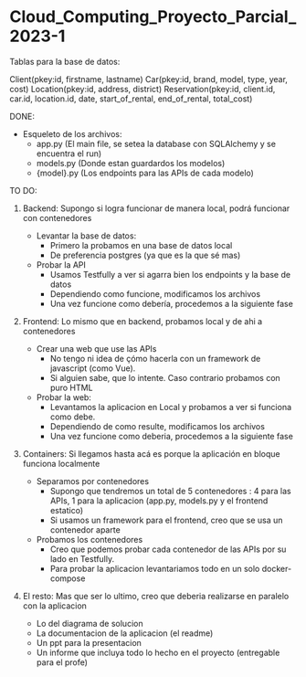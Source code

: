 # Cloud_Computing_Proyecto_Parcial_2023-1

Tablas para la base de datos:

Client(pkey:id, firstname, lastname)
Car(pkey:id, brand, model, type, year, cost)
Location(pkey:id, address, district)
Reservation(pkey:id, client.id, car.id, location.id, date, start_of_rental, end_of_rental, total_cost)

DONE:
- Esqueleto de los archivos:
    - app.py (El main file, se setea la database con SQLAlchemy y se encuentra el run)
    - models.py (Donde estan guardardos los modelos)
    - {model}.py (Los endpoints para las APIs de cada modelo)

TO DO:
1. Backend:
    Supongo si logra funcionar de manera local, podrá funcionar con contenedores
    - Levantar la base de datos:
        - Primero la probamos en una base de datos local
        - De preferencia postgres (ya que es la que sé mas)
    - Probar la API
        - Usamos Testfully a ver si agarra bien los endpoints y la base de datos
        - Dependiendo como funcione, modificamos los archivos
        - Una vez funcione como debería, procedemos a la siguiente fase
    
2. Frontend:
    Lo mismo que en backend, probamos local y de ahi a contenedores
    - Crear una web que use las APIs
        - No tengo ni idea de çómo hacerla con un framework de javascript (como Vue).
        - Si alguien sabe, que lo intente. Caso contrario probamos con puro HTML
    - Probar la web:
        - Levantamos la aplicacion en Local y probamos a ver si funciona como debe.
        - Dependiendo de como resulte, modificamos los archivos
        - Una vez funcione como deberia, procedemos a la siguiente fase

3. Containers:
    Si llegamos hasta acá es porque la aplicación en bloque funciona localmente
    - Separamos por contenedores
        - Supongo que tendremos un total de 5 contenedores : 4 para las APIs, 1 para la aplicacion (app.py, models.py y el frontend estatico)
        - Si usamos un framework para el frontend, creo que se usa un contenedor aparte
    - Probamos los contenedores
        - Creo que podemos probar cada contenedor de las APIs por su lado en Testfully.
        - Para probar la aplicacion levantariamos todo en un solo docker-compose

4. El resto:
    Mas que ser lo ultimo, creo que deberia realizarse en paralelo con la aplicacion
    - Lo del diagrama de solucion
    - La documentacion de la aplicacion (el readme)
    - Un ppt para la presentacion
    - Un informe que incluya todo lo hecho en el proyecto (entregable para el profe)
